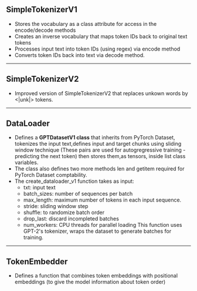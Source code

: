 ## SimpleTokenizerV1
- Stores the vocabulary as a class attribute for access in the encode/decode methods
- Creates an inverse vocabulary that maps token IDs back to original text tokens
- Processes input text into token IDs (using regex) via encode method
- Converts token IDs back into text via decode method.

---

## SimpleTokenizerV2
- Improved version of SimpleTokenizerV2 that replaces unkown words by <|unk|> tokens.

---

## DataLoader 
- Defines a **GPTDatasetV1 class** that inherits from PyTorch Dataset, tokenizes the input text,defines input and target chunks using sliding window technique (These pairs are used for autogregressive training - predicting the next token) then stores them,as tensors, inside list class variables.
- The class also defines two more methods len and getitem required for PyTorch Dataset comptability.
- The create_dataloader_v1 function takes as input:
    - txt: input text
    - batch_sizes: number of sequences per batch
    - max_length: maximum number of tokens in each input sequence.
    - stride: sliding window step
    - shuffle: to randomize batch order
    - drop_last: discard incompleted batches
    - num_workers: CPU threads for parallel loading
This function uses GPT-2's tokenizer, wraps the dataset to generate batches for training.

---

## TokenEmbedder
- Defines a function that combines token embeddings with positional embeddings (to give the model information about token order)